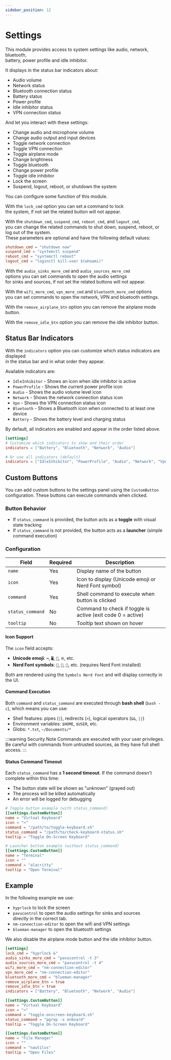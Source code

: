 ```yaml
---
sidebar_position: 12
---
```


# Settings

This module provides access to system settings like audio, network, bluetooth,  
battery, power profile and idle inhibitor.

It displays in the status bar indicators about:

- Audio volume
- Network status
- Bluetooth connection status
- Battery status
- Power profile
- Idle inhibitor status
- VPN connection status

And let you interact with these settings:

- Change audio and microphone volume
- Change audio output and input devices
- Toggle network connection
- Toggle VPN connection
- Toggle airplane mode
- Change brightness
- Toggle bluetooth
- Change power profile
- Toggle idle inhibitor
- Lock the screen
- Suspend, logout, reboot, or shutdown the system

You can configure some function of this module.

With the `lock_cmd` option you can set a command to lock  
the system, if not set the related button will not appear.

With the `shutdown_cmd`, `suspend_cmd`, `reboot_cmd`, and `logout_cmd`,  
you can change the related commands to shut down, suspend, reboot,
or log out of the system.  
These parameters are optional and have the following default values:

```toml
shutdown_cmd = "shutdown now"
suspend_cmd = "systemctl suspend"
reboot_cmd = "systemctl reboot"
logout_cmd = "loginctl kill-user $(whoami)"
```

With the `audio_sinks_more_cmd` and `audio_sources_more_cmd`  
options you can set commands to open the audio settings  
for sinks and sources, if not set the related buttons will not appear.

With the `wifi_more_cmd`, `vpn_more_cmd` and `bluetooth_more_cmd` options  
you can set commands to open the network, VPN and bluetooth settings.

With the `remove_airplane_btn` option you can remove the airplane mode button.

With the `remove_idle_btn` option you can remove the idle inhibitor button.

## Status Bar Indicators

With the `indicators` option you can customize which status indicators are displayed  
in the status bar and in what order they appear.

Available indicators are:

- `IdleInhibitor` - Shows an icon when idle inhibitor is active
- `PowerProfile` - Shows the current power profile icon
- `Audio` - Shows the audio volume level icon
- `Network` - Shows the network connection status icon
- `Vpn` - Shows the VPN connection status icon
- `Bluetooth` - Shows a Bluetooth icon when connected to at least one device
- `Battery` - Shows the battery level and charging status

By default, all indicators are enabled and appear in the order listed above.

```toml
[settings]
# Customize which indicators to show and their order
indicators = ["Battery", "Bluetooth", "Network", "Audio"]

# Or use all indicators (default)
indicators = ["IdleInhibitor", "PowerProfile", "Audio", "Network", "Vpn", "Bluetooth", "Battery"]
```

## Custom Buttons

You can add custom buttons to the settings panel using the `CustomButton` configuration.
These buttons can execute commands when clicked.

### Button Behavior

- If `status_command` is provided, the button acts as a **toggle** with visual state tracking
- If `status_command` is not provided, the button acts as a **launcher** (simple command execution)

### Configuration

| Field            | Required | Description                                                 |
| ---------------- | -------- | ----------------------------------------------------------- |
| `name`           | Yes      | Display name of the button                                  |
| `icon`           | Yes      | Icon to display (Unicode emoji or Nerd Font symbol)         |
| `command`        | Yes      | Shell command to execute when button is clicked             |
| `status_command` | No       | Command to check if toggle is active (exit code 0 = active) |
| `tooltip`        | No       | Tooltip text shown on hover                                 |

#### Icon Support

The `icon` field accepts:

- **Unicode emoji**: `⌨️`, `🖥️`, `📁`, `🌐`, etc.
- **Nerd Font symbols**: `󰌓`, ``, ``, etc. (requires Nerd Font installed)

Both are rendered using the `Symbols Nerd Font` and will display correctly in the UI.

#### Command Execution

Both `command` and `status_command` are executed through **bash shell** (`bash -c`), which means you can use:

- Shell features: pipes (`|`), redirects (`>`), logical operators (`&&`, `||`)
- Environment variables: `$HOME`, `$USER`, etc.
- Globs: `*.txt`, `~/Documents/*`

:::warning Security Note
Commands are executed with your user privileges. Be careful with commands from untrusted sources, as they have full shell access.
:::

#### Status Command Timeout

Each `status_command` has a **1 second timeout**. If the command doesn't complete within this time:

- The button state will be shown as "unknown" (grayed out)
- The process will be killed automatically
- An error will be logged for debugging

```toml
# Toggle button example (with status_command)
[[settings.CustomButton]]
name = "Virtual Keyboard"
icon = "⌨️"
command = "/path/to/toggle-keyboard.sh"
status_command = "/path/to/check-keyboard-status.sh"
tooltip = "Toggle On-Screen Keyboard"

# Launcher button example (without status_command)
[[settings.CustomButton]]
name = "Terminal"
icon = ""
command = "alacritty"
tooltip = "Open Terminal"
```

## Example

In the following example we use:

- `hyprlock` to lock the screen
- `pavucontrol` to open the audio settings for sinks and sources  
  directly in the correct tab.
- `nm-connection-editor` to open the wifi and VPN settings
- `blueman-manager` to open the bluetooth settings

We also disable the airplane mode button and the idle inhibitor button.

```toml
[settings]
lock_cmd = "hyprlock &"
audio_sinks_more_cmd = "pavucontrol -t 3"
audio_sources_more_cmd = "pavucontrol -t 4"
wifi_more_cmd = "nm-connection-editor"
vpn_more_cmd = "nm-connection-editor"
bluetooth_more_cmd = "blueman-manager"
remove_airplane_btn = true
remove_idle_btn = true
indicators = ["Battery", "Bluetooth", "Network", "Audio"]

[[settings.CustomButton]]
name = "Virtual Keyboard"
icon = "⌨️"
command = "toggle-onscreen-keyboard.sh"
status_command = "pgrep -x onboard"
tooltip = "Toggle On-Screen Keyboard"

[[settings.CustomButton]]
name = "File Manager"
icon = ""
command = "nautilus"
tooltip = "Open Files"
```
